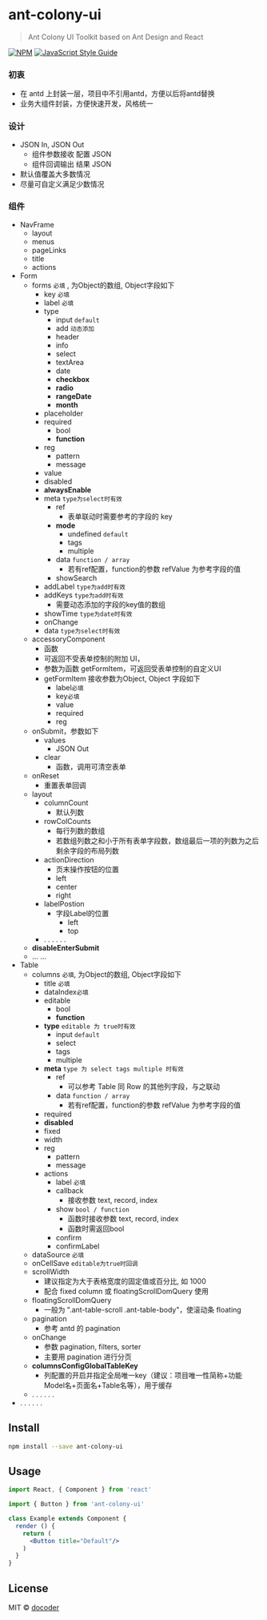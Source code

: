# ant-colony-ui

> Ant Colony UI Toolkit based on Ant Design and React

[![NPM](https://img.shields.io/npm/v/ant-colony-ui.svg)](https://www.npmjs.com/package/ant-colony-ui) [![JavaScript Style Guide](https://img.shields.io/badge/code_style-standard-brightgreen.svg)](https://standardjs.com)

### 初衷

- 在 antd 上封装一层，项目中不引用antd，方便以后将antd替换
- 业务大组件封装，方便快速开发，风格统一

### 设计

- JSON In,  JSON Out
  - 组件参数接收 配置 JSON
  - 组件回调输出 结果 JSON
- 默认值覆盖大多数情况
- 尽量可自定义满足少数情况

### 组件

- NavFrame
  - layout
  - menus
  - pageLinks
  - title
  - actions
- Form
  - forms `必填` , 为Object的数组, Object字段如下
    - key `必填`
    - label `必填`
    - type
      - input  `default`
      - add  `动态添加`
      - header
      - info
      - select
      - textArea
      - date
      - **checkbox**
      - **radio**
      - **rangeDate**
      - **month**
    - placeholder
    - required
      - bool
      - **function**
    - reg
      - pattern
      - message
    - value
    - disabled
    - **alwaysEnable**
    - meta  `type为select时有效`
      - ref 
        - 表单联动时需要参考的字段的 key
      - **mode**
        - undefined  `default`
        - tags
        - multiple
      - data `function / array`
        - 若有ref配置，function的参数 refValue 为参考字段的值
      - showSearch
    - addLabel `type为add时有效`
    - addKeys `type为add时有效`
      - 需要动态添加的字段的key值的数组
    - showTime `type为date时有效`
    - onChange
    - data `type为select时有效`
  - accessoryComponent
    - 函数
    - 可返回不受表单控制的附加 UI，
    - 参数为函数 getFormItem，可返回受表单控制的自定义UI
    - getFormItem 接收参数为Object, Object 字段如下
      - label`必填`
      - key`必填`
      - value
      - required
      - reg
  - onSubmit，参数如下
    - values
      - JSON Out
    - clear
      - 函数，调用可清空表单
  - onReset
    - 重置表单回调
  - layout
    - columnCount
      - 默认列数
    - rowColCounts
      - 每行列数的数组
      - 若数组列数之和小于所有表单字段数，数组最后一项的列数为之后剩余字段的布局列数
    - actionDirection
      -  页末操作按钮的位置
        - left
        - center
        - right
    - labelPostion 
      - 字段Label的位置
        - left
        - top
    - . . . . . . 
  - **disableEnterSubmit**
  - … …
- Table
  - columns `必填`,  为Object的数组, Object字段如下
    - title `必填`
    - dataIndex`必填`
    - editable
      - bool
      - **function**
    - **type**  `editable 为 true时有效`
      - input  `default` 
      - select
      - tags
      - multiple
    - **meta** `type 为 select tags multiple 时有效`
      - ref 
        - 可以参考 Table 同 Row 的其他列字段，与之联动
      - data `function / array`
        - 若有ref配置，function的参数 refValue 为参考字段的值
    - required
    - **disabled**
    - fixed
    - width
    - reg
      - pattern
      - message
    - actions
      - label `必填`
      - callback
        - 接收参数 text, record, index
      - show `bool / function`
        - 函数时接收参数 text, record, index
        - 函数时需返回bool
      - confirm
      - confirmLabel
  - dataSource `必填`
  - onCellSave `editable为true时回调`
  - scrollWidth
    - 建议指定为大于表格宽度的固定值或百分比, 如 1000
    - 配合 fixed column 或 floatingScrollDomQuery 使用
  - floatingScrollDomQuery
    - 一般为 ".ant-table-scroll .ant-table-body"，使滚动条 floating
  - pagination
    - 参考 antd 的 pagination
  - onChange
    - 参数 pagination, filters, sorter
    - 主要用 pagination 进行分页
  - **columnsConfigGlobalTableKey**
    - 列配置的开启并指定全局唯一key（建议：项目唯一性简称+功能Model名+页面名+Table名等），用于缓存
  - . . . . . . 
- . . . . . .

## Install

```bash
npm install --save ant-colony-ui
```

## Usage

```jsx
import React, { Component } from 'react'

import { Button } from 'ant-colony-ui'

class Example extends Component {
  render () {
    return (
      <Button title="Default"/>
    )
  }
}
```

## License

MIT © [docoder](https://github.com/docoder)
